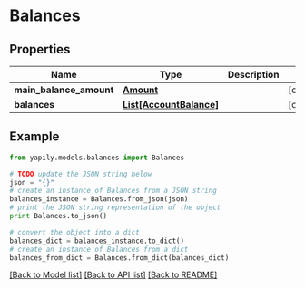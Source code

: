 # Balances


## Properties
Name | Type | Description | Notes
------------ | ------------- | ------------- | -------------
**main_balance_amount** | [**Amount**](Amount.md) |  | [optional] 
**balances** | [**List[AccountBalance]**](AccountBalance.md) |  | [optional] 

## Example

```python
from yapily.models.balances import Balances

# TODO update the JSON string below
json = "{}"
# create an instance of Balances from a JSON string
balances_instance = Balances.from_json(json)
# print the JSON string representation of the object
print Balances.to_json()

# convert the object into a dict
balances_dict = balances_instance.to_dict()
# create an instance of Balances from a dict
balances_from_dict = Balances.from_dict(balances_dict)
```
[[Back to Model list]](../README.md#documentation-for-models) [[Back to API list]](../README.md#documentation-for-api-endpoints) [[Back to README]](../README.md)


